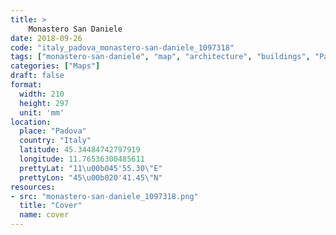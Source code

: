 ```yaml
---
title: > 
    Monastero San Daniele
date: 2018-09-26
code: "italy_padova_monastero-san-daniele_1097318"
tags: ["monastero-san-daniele", "map", "architecture", "buildings", "Padova", "Italy"]
categories: ["Maps"]
draft: false
format:
  width: 210
  height: 297
  unit: 'mm'
location:
  place: "Padova"
  country: "Italy"
  latitude: 45.34484742797919
  longitude: 11.76536300485611
  prettyLat: "11\u00b045'55.30\"E"
  prettyLon: "45\u00b020'41.45\"N"
resources:
- src: "monastero-san-daniele_1097318.png"
  title: "Cover"
  name: cover
---
```

